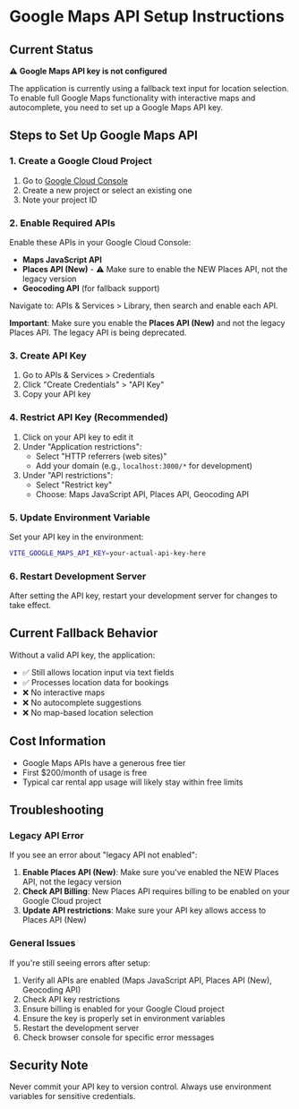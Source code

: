 # Google Maps API Setup Instructions

## Current Status
⚠️ **Google Maps API key is not configured**

The application is currently using a fallback text input for location selection. To enable full Google Maps functionality with interactive maps and autocomplete, you need to set up a Google Maps API key.

## Steps to Set Up Google Maps API

### 1. Create a Google Cloud Project
1. Go to [Google Cloud Console](https://console.cloud.google.com/)
2. Create a new project or select an existing one
3. Note your project ID

### 2. Enable Required APIs
Enable these APIs in your Google Cloud Console:
- **Maps JavaScript API**
- **Places API (New)** - ⚠️ Make sure to enable the NEW Places API, not the legacy version
- **Geocoding API** (for fallback support)

Navigate to: APIs & Services > Library, then search and enable each API.

**Important**: Make sure you enable the **Places API (New)** and not the legacy Places API. The legacy API is being deprecated.

### 3. Create API Key
1. Go to APIs & Services > Credentials
2. Click "Create Credentials" > "API Key"
3. Copy your API key

### 4. Restrict API Key (Recommended)
1. Click on your API key to edit it
2. Under "Application restrictions":
   - Select "HTTP referrers (web sites)"
   - Add your domain (e.g., `localhost:3000/*` for development)
3. Under "API restrictions":
   - Select "Restrict key"
   - Choose: Maps JavaScript API, Places API, Geocoding API

### 5. Update Environment Variable
Set your API key in the environment:
```bash
VITE_GOOGLE_MAPS_API_KEY=your-actual-api-key-here
```

### 6. Restart Development Server
After setting the API key, restart your development server for changes to take effect.

## Current Fallback Behavior
Without a valid API key, the application:
- ✅ Still allows location input via text fields
- ✅ Processes location data for bookings
- ❌ No interactive maps
- ❌ No autocomplete suggestions
- ❌ No map-based location selection

## Cost Information
- Google Maps APIs have a generous free tier
- First $200/month of usage is free
- Typical car rental app usage will likely stay within free limits

## Troubleshooting

### Legacy API Error
If you see an error about "legacy API not enabled":
1. **Enable Places API (New)**: Make sure you've enabled the NEW Places API, not the legacy version
2. **Check API Billing**: New Places API requires billing to be enabled on your Google Cloud project
3. **Update API restrictions**: Make sure your API key allows access to Places API (New)

### General Issues
If you're still seeing errors after setup:
1. Verify all APIs are enabled (Maps JavaScript API, Places API (New), Geocoding API)
2. Check API key restrictions
3. Ensure billing is enabled for your Google Cloud project
4. Ensure the key is properly set in environment variables
5. Restart the development server
6. Check browser console for specific error messages

## Security Note
Never commit your API key to version control. Always use environment variables for sensitive credentials.
